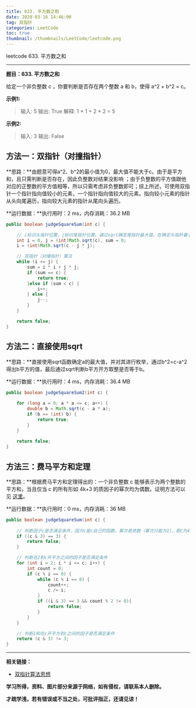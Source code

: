 ```yaml
---
title: 633. 平方数之和
date: 2020-03-16 14:46:00
tag: 双指针
categories: LeetCode
toc: true
thumbnail: /thumbnails/LeetCode/leetcode.png
---
```


leetcode 633. 平方数之和

<!--more-->

---

**题目：633. 平方数之和**

给定一个非负整数 c ，你要判断是否存在两个整数 a 和 b，使得 a^2 + b^2 = c。

**示例1:**

> 输入: 5
> 输出: True
> 解释: 1 * 1 + 2 * 2 = 5

**示例2:**

> 输入: 3
> 输出: False

## 方法一：双指针（对撞指针）

**思路：**由题意可得a^2、b^2的最小值为0，最大值不能大于c。由于是平方和，且只需判断是否存在，因此负整数对结果没影响 ；由于负整数的平方值跟他对应的正整数的平方值相等，所以只需考虑非负整数即可；综上所述，可使用双指针一个指针指向值较小的元素，一个指针指向值较大的元素。指向较小元素的指针从头向尾遍历，指向较大元素的指针从尾向头遍历。

**运行数据：**执行用时：2 ms，内存消耗：36.2 MB

```java
public boolean judgeSquareSum(int c) {

    // i标识头指针位置，j标识尾指针位置，通过sqrt确定尾指针最大值，在确定头指针最小值
    int i = 0, j = (int)Math.sqrt(c), sum = 0;
    i = (int)Math.sqrt(c - j * j);

    // 双指针（对撞指针）算法
    while (i <= j) {
        sum = i * i + j * j;
        if (sum == c) {
            return true;
        }else if (sum < c) {
            i++;
        } else {
            j--;
        }
    }

    return false;
}
```

## 方法二：直接使用sqrt

**思路：**直接使用sqrt函数确定a的最大值，并对其进行枚举，通过b^2=c-a^2得出b平方的值，最后通过sqrt判断b平方开方取整是否等于b。

**运行数据：**执行用时：4 ms，内存消耗：36.4 MB

```java
public boolean judgeSquareSum2(int c) {
    
    for (long a = 0; a * a <= c; a++) {
        double b = Math.sqrt(c - a * a);
        if (b == (int) b) {
            return true;
        }
    }
    
    return false;
}
```

## 方法三：费马平方和定理

**思路：**根据费马平方和定理得出的：一个非负整数 c 能够表示为两个整数的平方和，当且仅当 c 的所有形如 4k+3 的质因子的幂次均为偶数。证明方法可以见 [这里](http://wstein.org/edu/124/lectures/lecture21/lecture21/node2.html)。

**运行数据：**执行用时：0 ms，内存消耗：36 MB

```java
public boolean judgeSquareSum(int c) {
	
    // 判断因子c是否满足条件，因为c是c自己的因数，幂次是奇数（幂次只能为1），若C为4k+3的形式，将不满足推论
    if ((c & 3) == 3) {
        return false;
    }

    // 判断在2到c开平方之间的因子是否满足条件
    for (int i = 2; i * i <= c; i++) {
        int count = 0;
        if (c % i == 0) {
            while (c % i == 0) {
                count++;
                c /= i;
            }
            if ((i & 3) == 3 && count % 2 != 0){
                return false;
            }
        }
    }

    // 判断1和在c开平方到c之间的因子是否满足条件
    return (c & 3) != 3;
}
```

---

**相关链接：**

- [双指针算法思想](https://crazy-sky.github.io/2020/03/14/双指针/)

**学习所得，资料、图片部分来源于网络，如有侵权，请联系本人删除。**

**才疏学浅，若有错误或不当之处，可批评指正，还请见谅！**
